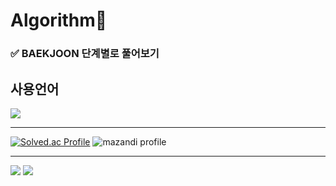 <h1>Algorithm👋</h1>

### ✅ BAEKJOON 단계별로 풀어보기

## 사용언어
<img src="https://img.shields.io/badge/Java-ED8B00?style=for-the-badge&logo=openjdk&logoColor=white"/>

***
[![Solved.ac Profile](http://mazassumnida.wtf/api/v2/generate_badge?boj=dejeong)](https://solved.ac/dejeong/) ![mazandi profile](http://mazandi.herokuapp.com/api?handle=dejeong&theme=dark)
***
<a href="https://velog.io/@dejeong/posts?tag=algorithm" target="_blank"><img src="http://img.shields.io/badge/Velog-white?style=flat-square&logo=Velog"/></a>
<a href="https://various-fir-d1d.notion.site/Algorithm-Test-5747472f742e476e9789403825fc68db?pvs=4" target="_blank"><img src="https://img.shields.io/badge/Notion-000000?style=flat-square&logo=Notion&logoColor=white"/></a>
